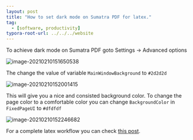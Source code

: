 ```yaml
---
layout: post
title: "How to set dark mode on Sumatra PDF for latex."
tag: 
  - [software, productivity]
typora-root-url: ../../../website
---
```


To achieve dark mode on Sumatra PDF goto Settings → Advanced options

![image-20210210151650538](/assets/images/image-20210210151650538.png)

The change the value of variable `MainWindowBackground` to `#2d2d2d`

![image-20210210152001415](/assets/images/image-20210210152001415.png)

This will give you a nice and consisted background color. To change the page color to a comfortable color you can change `BackgroundColor` in `FixedPageUI` to `#dfdfdf`

![image-20210210152246682](/assets/images/image-20210210152246682.png) 

For a complete latex workflow you can check [this post](https://abhigupta.io/2021/05/14/clean-sublime-setup.html).